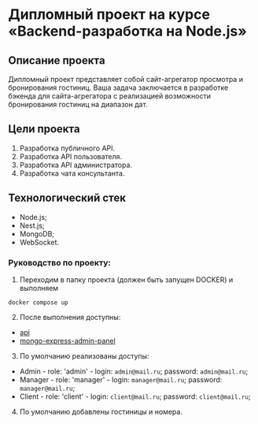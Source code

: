 # Дипломный проект на курсе «Backend-разработка на Node.js»

## Описание проекта

Дипломный проект представляет собой сайт-агрегатор просмотра и бронирования гостиниц. Ваша задача заключается в разработке бэкенда для сайта-агрегатора с реализацией возможности бронирования гостиниц на диапазон дат.

## Цели проекта

1. Разработка публичного API.
2. Разработка API пользователя.
3. Разработка API администратора.
4. Разработка чата консультанта.

## Технологический стек

- Node.js;
- Nest.js;
- MongoDB;
- WebSocket.

### Руководство по проекту:

1. Переходим в папку проекта (должен быть запущен DOCKER) и выполняем 
```
docker compose up
```

2. После выполнения доступны:
- [api](http://localhost:4000)
- [mongo-express-admin-panel](http://localhost:8081)

3. По умолчанию реализованы доступы:

- Admin - role: 'admin' - login: `admin@mail.ru`; password: `admin@mail.ru`;
- Manager - role: 'manager' - login: `manager@mail.ru`; password: `manager@mail.ru`;
- Client - role: 'client' - login: `client@mail.ru`; password: `client@mail.ru`;

4. По умолчанию добавлены гостиницы и номера.